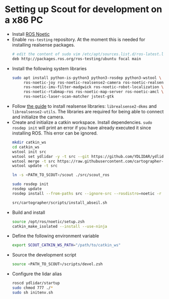 # Setting up Scout for development on a x86 PC

- Install [ROS Noetic](http://wiki.ros.org/noetic/Installation)
- Enable `ros-testing` repository. At the moment this is needed for installing
  realsense packages.
  ```bash
  # edit the content of sudo vim /etc/apt/sources.list.d/ros-latest.list
  deb http://packages.ros.org/ros-testing/ubuntu focal main
  ```
- Install the following system libraries
  ```bash
  sudo apt install python-is-python3 python3-rosdep python3-wstool \
       ros-noetic-joy ros-noetic-realsense2-camera ros-noetic-realsense2-description \
       ros-noetic-imu-filter-madgwick ros-noetic-robot-localization \
       ros-noetic-rtabmap-ros ros-noetic-map-server ros-noetic-amcl \
       ros-noetic-laser-scan-matcher jstest-gtk
  ```
- Follow [the guide](https://github.com/IntelRealSense/librealsense/blob/development/doc/distribution_linux.md) to install realsense libraries: `librealsense2-dkms` and `librealsense2-utils`. The libraries are required for being able to connect and initialize the camera.
- Create and initialize a catkin workspace. Install dependencies. `sudo rosdep init` will print an error if you have already executed it since installing ROS. This error can be ignored.
  ```bash
  mkdir catkin_ws
  cd catkin_ws
  wstool init src
  wstool set ydlidar -y -t src --git https://github.com/YDLIDAR/ydlidar_ros.git -v X4
  wstool merge -t src https://raw.githubusercontent.com/cartographer-project/cartographer_ros/master/cartographer_ros.rosinstall
  wstool update -t src

  ln -s <PATH_TO_SCOUT>/scout ./src/scout_ros

  sudo rosdep init
  rosdep update
  rosdep install --from-paths src --ignore-src --rosdistro=noetic -r -y

  src/cartographer/scripts/install_abseil.sh
  ```
- Build and install
  ```bash
  source /opt/ros/noetic/setup.zsh
  catkin_make_isolated --install --use-ninja
  ```
- Define the following environment variable
  ```bash
  export SCOUT_CATKIN_WS_PATH="/path/to/catkin_ws"
  ```
- Source the development script
  ```bash
  source <PATH_TO_SCOUT>/scripts/devel.zsh
  ```
- Configure the lidar alias
  ```bash
  roscd ydlidar/startup
  sudo chmod 777 ./*
  sudo sh initenv.sh
  ```

